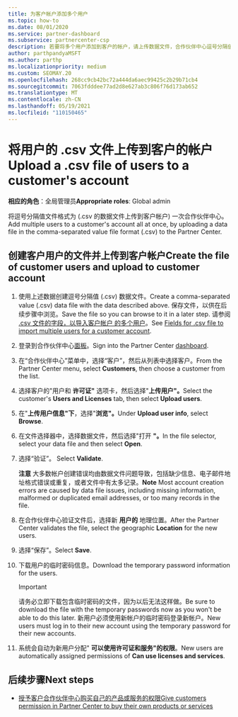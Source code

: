 ```yaml
---
title: 为客户帐户添加多个用户
ms.topic: how-to
ms.date: 08/01/2020
ms.service: partner-dashboard
ms.subservice: partnercenter-csp
description: 若要将多个用户添加到客户的帐户，请上传数据文件，合作伙伴中心逗号分隔值 (.csv) 文件格式。
author: parthpandyaMSFT
ms.author: parthp
ms.localizationpriority: medium
ms.custom: SEOMAY.20
ms.openlocfilehash: 268cc9cb42bc72a444da6aec99425c2b29b71cb4
ms.sourcegitcommit: 7063fdddee77ad2d8e627ab3c806f76d173ab652
ms.translationtype: MT
ms.contentlocale: zh-CN
ms.lasthandoff: 05/19/2021
ms.locfileid: "110150465"
---
```

# <a name="upload-a-csv-file-of-users-to-a-customers-account"></a><span data-ttu-id="55fc0-103">将用户的 .csv 文件上传到客户的帐户</span><span class="sxs-lookup"><span data-stu-id="55fc0-103">Upload a .csv file of users to a customer's account</span></span>


<span data-ttu-id="55fc0-104">**相应的角色**：全局管理员</span><span class="sxs-lookup"><span data-stu-id="55fc0-104">**Appropriate roles**: Global admin</span></span>

<span data-ttu-id="55fc0-105">将逗号分隔值文件格式为 (.csv 的数据文件上传到客户帐户) 一次合作伙伴中心。</span><span class="sxs-lookup"><span data-stu-id="55fc0-105">Add multiple users to a customer's account all at once, by uploading a data file in the comma-separated value file format (.csv) to the Partner Center.</span></span> 

## <a name="create-the-file-of-customer-users-and-upload-to-customer-account"></a><span data-ttu-id="55fc0-106">创建客户用户的文件并上传到客户帐户</span><span class="sxs-lookup"><span data-stu-id="55fc0-106">Create the file of customer users and upload to customer account</span></span>

1. <span data-ttu-id="55fc0-107">使用上述数据创建逗号分隔值 (.csv) 数据文件。</span><span class="sxs-lookup"><span data-stu-id="55fc0-107">Create a comma-separated value (.csv) data file with the data described above.</span></span> <span data-ttu-id="55fc0-108">保存文件，以供在后续步骤中浏览。</span><span class="sxs-lookup"><span data-stu-id="55fc0-108">Save the file so you can browse to it in a later step.</span></span> <span data-ttu-id="55fc0-109">请参阅 [.csv 文件的字段，以导入客户帐户 的多个用户](file-customer-users.md)。</span><span class="sxs-lookup"><span data-stu-id="55fc0-109">See [Fields for .csv file to import multiple users for a customer account](file-customer-users.md).</span></span> 

2. <span data-ttu-id="55fc0-110">登录到合作伙伴中心[面板](https://partner.microsoft.com/dashboard)。</span><span class="sxs-lookup"><span data-stu-id="55fc0-110">Sign into the Partner Center [dashboard](https://partner.microsoft.com/dashboard).</span></span>

3. <span data-ttu-id="55fc0-111">在“合作伙伴中心”菜单中，选择“客户”，然后从列表中选择客户。</span><span class="sxs-lookup"><span data-stu-id="55fc0-111">From the Partner Center menu, select **Customers**, then choose a customer from the list.</span></span>

4. <span data-ttu-id="55fc0-112">选择客户的"用户和 **许可证"** 选项卡，然后选择"**上传用户"。**</span><span class="sxs-lookup"><span data-stu-id="55fc0-112">Select the customer's **Users and Licenses** tab, then select **Upload users**.</span></span>

5. <span data-ttu-id="55fc0-113">在"**上传用户信息"下**，选择"**浏览"。**</span><span class="sxs-lookup"><span data-stu-id="55fc0-113">Under **Upload user info**, select **Browse**.</span></span>

6. <span data-ttu-id="55fc0-114">在文件选择器中，选择数据文件，然后选择"打开 **"。**</span><span class="sxs-lookup"><span data-stu-id="55fc0-114">In the file selector, select your data file and then select **Open**.</span></span>

7. <span data-ttu-id="55fc0-115">选择“验证”。 </span><span class="sxs-lookup"><span data-stu-id="55fc0-115">Select **Validate**.</span></span>

    <span data-ttu-id="55fc0-116">**注意** 大多数帐户创建错误均由数据文件问题导致，包括缺少信息、电子邮件地址格式错误或重复，或者文件中有太多记录。</span><span class="sxs-lookup"><span data-stu-id="55fc0-116">**Note**  Most account creation errors are caused by data file issues, including missing information, malformed or duplicated email addresses, or too many records in the file.</span></span>

8. <span data-ttu-id="55fc0-117">在合作伙伴中心验证文件后，选择新 **用户的** 地理位置。</span><span class="sxs-lookup"><span data-stu-id="55fc0-117">After the Partner Center validates the file, select the geographic **Location** for the new users.</span></span>
9. <span data-ttu-id="55fc0-118">选择“保存”。</span><span class="sxs-lookup"><span data-stu-id="55fc0-118">Select **Save**.</span></span>
10. <span data-ttu-id="55fc0-119">下载用户的临时密码信息。</span><span class="sxs-lookup"><span data-stu-id="55fc0-119">Download the temporary password information for the users.</span></span>

    >[!IMPORTANT]
    > <span data-ttu-id="55fc0-120">请务必立即下载包含临时密码的文件，因为以后无法这样做。</span><span class="sxs-lookup"><span data-stu-id="55fc0-120">Be sure to download the file with the temporary passwords now as you won't be able to do this later.</span></span> <span data-ttu-id="55fc0-121">新用户必须使用新帐户的临时密码登录新帐户。</span><span class="sxs-lookup"><span data-stu-id="55fc0-121">New users must log in to their new account using the temporary password for their new accounts.</span></span>

11. <span data-ttu-id="55fc0-122">系统会自动为新用户分配" **可以使用许可证和服务"的权限**。</span><span class="sxs-lookup"><span data-stu-id="55fc0-122">New users are automatically assigned permissions of **Can use licenses and services**.</span></span> 

## <a name="next-steps"></a><span data-ttu-id="55fc0-123">后续步骤</span><span class="sxs-lookup"><span data-stu-id="55fc0-123">Next steps</span></span>

- [<span data-ttu-id="55fc0-124">授予客户合作伙伴中心购买自己的产品或服务的权限</span><span class="sxs-lookup"><span data-stu-id="55fc0-124">Give customers permission in Partner Center to buy their own products or services</span></span>](give-customers-permission.md)
